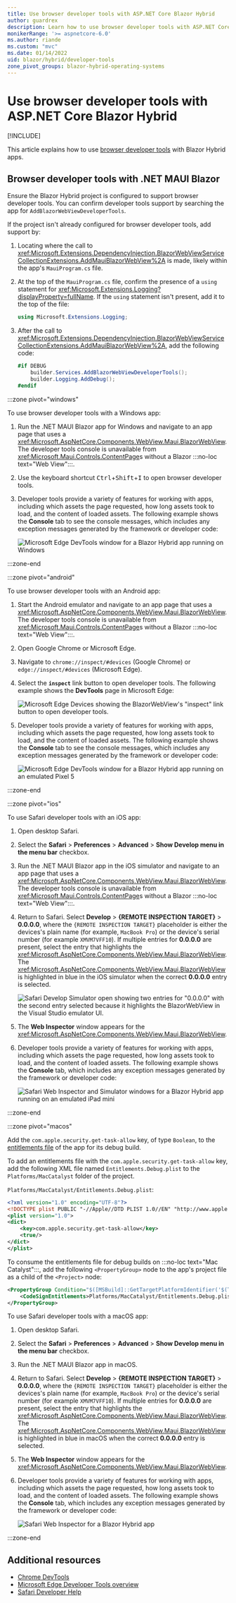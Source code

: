 ```yaml
---
title: Use browser developer tools with ASP.NET Core Blazor Hybrid
author: guardrex
description: Learn how to use browser developer tools with ASP.NET Core Blazor Hybrid apps.
monikerRange: '>= aspnetcore-6.0'
ms.author: riande
ms.custom: "mvc"
ms.date: 01/14/2022
uid: blazor/hybrid/developer-tools
zone_pivot_groups: blazor-hybrid-operating-systems
---
```

# Use browser developer tools with ASP.NET Core Blazor Hybrid

[!INCLUDE[](~/blazor/includes/not-latest-version.md)]

<!-- This topic drops loc for "Mac Catalyst" -->

This article explains how to use [browser developer tools](https://developer.mozilla.org/docs/Glossary/Developer_Tools) with Blazor Hybrid apps.

## Browser developer tools with .NET MAUI Blazor

Ensure the Blazor Hybrid project is configured to support browser developer tools. You can confirm developer tools support by searching the app for `AddBlazorWebViewDeveloperTools`.

If the project isn't already configured for browser developer tools, add support by:

1. Locating where the call to <xref:Microsoft.Extensions.DependencyInjection.BlazorWebViewServiceCollectionExtensions.AddMauiBlazorWebView%2A> is made, likely within the app's `MauiProgram.cs` file.
1. At the top of the `MauiProgram.cs` file, confirm the presence of a `using` statement for <xref:Microsoft.Extensions.Logging?displayProperty=fullName>. If the `using` statement isn't present, add it to the top of the file:

   ```csharp
   using Microsoft.Extensions.Logging;
   ```

1. After the call to <xref:Microsoft.Extensions.DependencyInjection.BlazorWebViewServiceCollectionExtensions.AddMauiBlazorWebView%2A>, add the following code:

   ```csharp
   #if DEBUG
       builder.Services.AddBlazorWebViewDeveloperTools();
       builder.Logging.AddDebug();
   #endif
   ```

:::zone pivot="windows"

To use browser developer tools with a Windows app:

1. Run the .NET MAUI Blazor app for Windows and navigate to an app page that uses a <xref:Microsoft.AspNetCore.Components.WebView.Maui.BlazorWebView>. The developer tools console is unavailable from <xref:Microsoft.Maui.Controls.ContentPage>s without a Blazor :::no-loc text="Web View":::.
1. Use the keyboard shortcut <kbd>Ctrl</kbd>+<kbd>Shift</kbd>+<kbd>I</kbd> to open browser developer tools.
1. Developer tools provide a variety of features for working with apps, including which assets the page requested, how long assets took to load, and the content of loaded assets. The following example shows the **Console** tab to see the console messages, which includes any exception messages generated by the framework or developer code:

   ![Microsoft Edge DevTools window for a Blazor Hybrid app running on Windows](~/blazor/hybrid/developer-tools/_static/edge2.png)

:::zone-end

:::zone pivot="android"

To use browser developer tools with an Android app:

1. Start the Android emulator and navigate to an app page that uses a <xref:Microsoft.AspNetCore.Components.WebView.Maui.BlazorWebView>. The developer tools console is unavailable from <xref:Microsoft.Maui.Controls.ContentPage>s without a Blazor :::no-loc text="Web View":::.
1. Open Google Chrome or Microsoft Edge.
1. Navigate to `chrome://inspect/#devices` (Google Chrome) or `edge://inspect/#devices` (Microsoft Edge).
1. Select the **`inspect`** link button to open developer tools. The following example shows the **DevTools** page in Microsoft Edge:

   ![Microsoft Edge Devices showing the BlazorWebView's "inspect" link button to open developer tools.](~/blazor/hybrid/developer-tools/_static/android.png)

1. Developer tools provide a variety of features for working with apps, including which assets the page requested, how long assets took to load, and the content of loaded assets. The following example shows the **Console** tab to see the console messages, which includes any exception messages generated by the framework or developer code:

   ![Microsoft Edge DevTools window for a Blazor Hybrid app running on an emulated Pixel 5](~/blazor/hybrid/developer-tools/_static/edge1.png)

:::zone-end

:::zone pivot="ios"

To use Safari developer tools with an iOS app:

1. Open desktop Safari.
1. Select the **Safari** > **Preferences** > **Advanced** > **Show Develop menu in the menu bar** checkbox.
1. Run the .NET MAUI Blazor app in the iOS simulator and navigate to an app page that uses a <xref:Microsoft.AspNetCore.Components.WebView.Maui.BlazorWebView>. The developer tools console is unavailable from <xref:Microsoft.Maui.Controls.ContentPage>s without a Blazor :::no-loc text="Web View":::.
1. Return to Safari. Select **Develop** > **{REMOTE INSPECTION TARGET}** > **0.0.0.0**, where the `{REMOTE INSPECTION TARGET}` placeholder is either the devices's plain name (for example, `MacBook Pro`) or the device's serial number (for example `XMVM7VFF10`). If multiple entries for **0.0.0.0** are present, select the entry that highlights the <xref:Microsoft.AspNetCore.Components.WebView.Maui.BlazorWebView>. The <xref:Microsoft.AspNetCore.Components.WebView.Maui.BlazorWebView> is highlighted in blue in the iOS simulator when the correct **0.0.0.0** entry is selected.

   ![Safari Develop Simulator open showing two entries for "0.0.0.0" with the second entry selected because it highlights the BlazorWebView in the Visual Studio emulator UI.](~/blazor/hybrid/developer-tools/_static/ios.png)

1. The **Web Inspector** window appears for the <xref:Microsoft.AspNetCore.Components.WebView.Maui.BlazorWebView>.
1. Developer tools provide a variety of features for working with apps, including which assets the page requested, how long assets took to load, and the content of loaded assets. The following example shows the **Console** tab, which includes any exception messages generated by the framework or developer code:

   ![Safari Web Inspector and Simulator windows for a Blazor Hybrid app running on an emulated iPad mini](~/blazor/hybrid/developer-tools/_static/safari1.png)

:::zone-end

:::zone pivot="macos"

<!-- On macOS, XML files use 4-space indents. Also, the PU uses 4-space indents in the .NET MAUI template file. -->

Add the `com.apple.security.get-task-allow` key, of type `Boolean`, to the [entitlements file](/dotnet/maui/ios/entitlements) of the app for its debug build.

To add an entitlements file with the `com.apple.security.get-task-allow` key, add the following XML file named `Entitlements.Debug.plist` to the `Platforms/MacCatalyst` folder of the project.

`Platforms/MacCatalyst/Entitlements.Debug.plist`:

```xml
<?xml version="1.0" encoding="UTF-8"?>
<!DOCTYPE plist PUBLIC "-//Apple//DTD PLIST 1.0//EN" "http://www.apple.com/DTDs/PropertyList-1.0.dtd">
<plist version="1.0">
<dict>
    <key>com.apple.security.get-task-allow</key>
    <true/>
</dict>
</plist>
```

To consume the entitlements file for debug builds on :::no-loc text="Mac Catalyst":::, add the following `<PropertyGroup>` node to the app's project file as a child of the `<Project>` node:

```xml
<PropertyGroup Condition="$([MSBuild]::GetTargetPlatformIdentifier('$(TargetFramework)')) == 'maccatalyst' and '$(Configuration)' == 'Debug'">
    <CodeSignEntitlements>Platforms/MacCatalyst/Entitlements.Debug.plist</CodeSignEntitlements>
</PropertyGroup>
```

To use Safari developer tools with a macOS app:

1. Open desktop Safari.
1. Select the **Safari** > **Preferences** > **Advanced** > **Show Develop menu in the menu bar** checkbox.
1. Run the .NET MAUI Blazor app in macOS.
1. Return to Safari. Select **Develop** > **{REMOTE INSPECTION TARGET}** > **0.0.0.0**, where the `{REMOTE INSPECTION TARGET}` placeholder is either the devices's plain name (for example, `MacBook Pro`) or the device's serial number (for example `XMVM7VFF10`). If multiple entries for **0.0.0.0** are present, select the entry that highlights the <xref:Microsoft.AspNetCore.Components.WebView.Maui.BlazorWebView>. The <xref:Microsoft.AspNetCore.Components.WebView.Maui.BlazorWebView> is highlighted in blue in macOS when the correct **0.0.0.0** entry is selected.
1. The **Web Inspector** window appears for the <xref:Microsoft.AspNetCore.Components.WebView.Maui.BlazorWebView>.
1. Developer tools provide a variety of features for working with apps, including which assets the page requested, how long assets took to load, and the content of loaded assets. The following example shows the **Console** tab, which includes any exception messages generated by the framework or developer code:

   ![Safari Web Inspector for a Blazor Hybrid app](~/blazor/hybrid/developer-tools/_static/safari2.png)

:::zone-end

## Additional resources

* [Chrome DevTools](https://developer.chrome.com/docs/devtools/)
* [Microsoft Edge Developer Tools overview](/microsoft-edge/devtools-guide-chromium/)
* [Safari Developer Help](https://support.apple.com/guide/safari-developer/welcome/mac)

